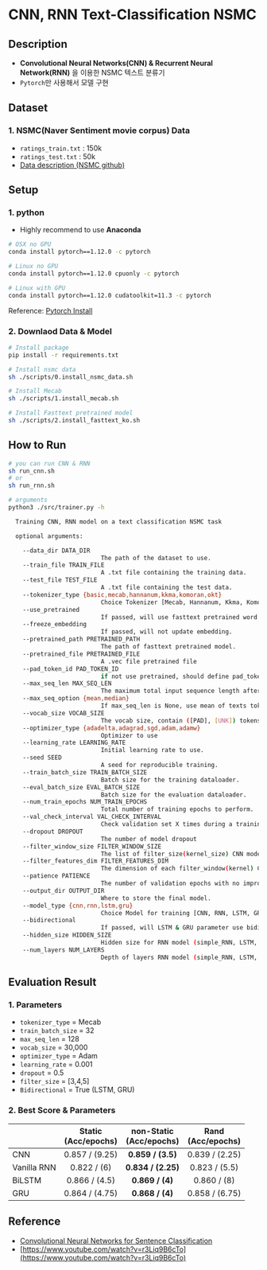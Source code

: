 # CNN, RNN Text-Classification NSMC

## Description

- **Convolutional Neural Networks(CNN) & Recurrent Neural Network(RNN)** 을 이용한 NSMC 텍스트 분류기
- `Pytorch`만 사용해서 모델 구현

## Dataset

### 1. NSMC(Naver Sentiment movie corpus) Data

- `ratings_train.txt` : 150k
- `ratings_test.txt` : 50k
- [Data description (NSMC github)](https://github.com/e9t/nsmc)

## Setup

### 1. python

- Highly recommend to use **Anaconda**

```bash
# OSX no GPU
conda install pytorch==1.12.0 -c pytorch

# Linux no GPU
conda install pytorch==1.12.0 cpuonly -c pytorch

# Linux with GPU
conda install pytorch==1.12.0 cudatoolkit=11.3 -c pytorch
```

Reference: [Pytorch Install](https://pytorch.org/get-started/locally/)

### 2. Downlaod Data & Model

```bash
# Install package
pip install -r requirements.txt

# Install nsmc data
sh ./scripts/0.install_nsmc_data.sh

# Install Mecab
sh ./scripts/1.install_mecab.sh

# Install Fasttext pretrained model
sh ./scripts/2.install_fasttext_ko.sh
```

## How to Run

```bash
# you can run CNN & RNN
sh run_cnn.sh
# or
sh run_rnn.sh

# arguments
python3 ./src/trainer.py -h

  Training CNN, RNN model on a text classification NSMC task

  optional arguments:

    --data_dir DATA_DIR   
                          The path of the dataset to use.
    --train_file TRAIN_FILE
                          A .txt file containing the training data.
    --test_file TEST_FILE
                          A .txt file containing the test data.
    --tokenizer_type {basic,mecab,hannanum,kkma,komoran,okt}
                          Choice Tokenizer [Mecab, Hannanum, Kkma, Komoran, Okt], default is space split tokens
    --use_pretrained      
                          If passed, will use fasttext pretrained word vector.
    --freeze_embedding    
                          If passed, will not update embedding.
    --pretrained_path PRETRAINED_PATH
                          The path of fasttext pretrained model.
    --pretrained_file PRETRAINED_FILE
                          A .vec file pretrained file
    --pad_token_id PAD_TOKEN_ID
                          if not use pretrained, should define pad_token_id
    --max_seq_len MAX_SEQ_LEN
                          The maximum total input sequence length after tokenization. Sequences longer than this will be truncated, sequences shorter will be padded
    --max_seq_option {mean,median}
                          If max_seq_len is None, use mean of texts tokens length. Option
    --vocab_size VOCAB_SIZE
                          The vocab size, contain ([PAD], [UNK]) tokens
    --optimizer_type {adadelta,adagrad,sgd,adam,adamw}
                          Optimizer to use
    --learning_rate LEARNING_RATE
                          Initial learning rate to use.
    --seed SEED           
                          A seed for reproducible training.
    --train_batch_size TRAIN_BATCH_SIZE
                          Batch size for the training dataloader.
    --eval_batch_size EVAL_BATCH_SIZE
                          Batch size for the evaluation dataloader.
    --num_train_epochs NUM_TRAIN_EPOCHS
                          Total number of training epochs to perform.
    --val_check_interval VAL_CHECK_INTERVAL
                          Check validation set X times during a training epoch
    --dropout DROPOUT     
                          The number of model dropout
    --filter_window_size FILTER_WINDOW_SIZE
                          The list of filter_size(kernel_size) CNN model
    --filter_features_dim FILTER_FEATURES_DIM
                          The dimension of each filter_window(kernel) CNN model
    --patience PATIENCE   
                          The number of validation epochs with no improvement after which training will be stopped.
    --output_dir OUTPUT_DIR
                          Where to store the final model.
    --model_type {cnn,rnn,lstm,gru}
                          Choice Model for training [CNN, RNN, LSTM, GRU]
    --bidirectional       
                          If passed, will LSTM & GRU parameter use bidirectional.
    --hidden_size HIDDEN_SIZE
                          Hidden size for RNN model (simple_RNN, LSTM, BiLSTM)
    --num_layers NUM_LAYERS
                          Depth of layers RNN model (simple_RNN, LSTM, BiLSTM)
```

## Evaluation Result

### 1. Parameters

- `tokenizer_type` = Mecab
- `train_batch_size` = 32
- `max_seq_len` = 128
- `vocab_size` = 30,000
- `optimizer_type` = Adam
- `learning_rate` = 0.001
- `dropout` = 0.5
- `filter_size` = [3,4,5]
- `Bidirectional` = True (LSTM, GRU)

### 2. Best Score & Parameters

|             | Static<br />(Acc/epochs) | non-Static<br />(Acc/epochs) | Rand<br />(Acc/epochs) |
| :---------- | :----------------------: | :--------------------------: | :--------------------: |
| CNN         |      0.857 / (9.25)      |      **0.859 / (3.5)**       |     0.839 / (2.25)     |
| Vanilla RNN |       0.822 / (6)        |      **0.834 / (2.25)**      |     0.823 / (5.5)      |
| BiLSTM      |      0.866 / (4.5)       |       **0.869 / (4)**        |      0.860 / (8)       |
| GRU         |      0.864 / (4.75)      |       **0.868 / (4)**        |     0.858 / (6.75)     |

## Reference

- [Convolutional Neural Networks for Sentence Classification](https://arxiv.org/abs/1408.5882)
- [https://www.youtube.com/watch?v=r3Liq9B6cTo](https://www.youtube.com/watch?v=r3Liq9B6cTo)
